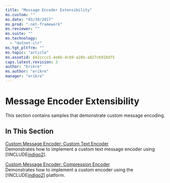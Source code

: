 ```yaml
---
title: "Message Encoder Extensibility"
ms.custom: ""
ms.date: "03/30/2017"
ms.prod: ".net-framework"
ms.reviewer: ""
ms.suite: ""
ms.technology: 
  - "dotnet-clr"
ms.tgt_pltfrm: ""
ms.topic: "article"
ms.assetid: 842cccc5-4e6b-4c69-a28b-a827c6918df5
caps.latest.revision: 3
author: "Erikre"
ms.author: "erikre"
manager: "erikre"
---
```

# Message Encoder Extensibility
This section contains samples that demonstrate custom message encoding.  
  
## In This Section  
 [Custom Message Encoder: Custom Text Encoder](../../../../docs/framework/wcf/samples/custom-message-encoder-custom-text-encoder.md)  
 Demonstrates how to implement a custom text message encoder using [!INCLUDE[indigo2](../../../../includes/indigo2-md.md)].  
  
 [Custom Message Encoder: Compression Encoder](../../../../docs/framework/wcf/samples/custom-message-encoder-compression-encoder.md)  
 Demonstrates how to implement a custom encoder using the [!INCLUDE[indigo2](../../../../includes/indigo2-md.md)] platform.
